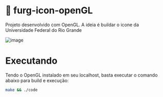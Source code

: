 # 🎨 furg-icon-openGL

Projeto desenvolvido com OpenGL. A ideia é buildar o icone da Universidade Federal do Rio Grande

![image](https://github.com/user-attachments/assets/9bd11a61-9322-427b-bdc9-ad48038b20f5)


# Executando

Tendo o OpenGL instalado em seu localhost, basta executar o comando abaixo para build e execução:

```bash
make && ./code

```
